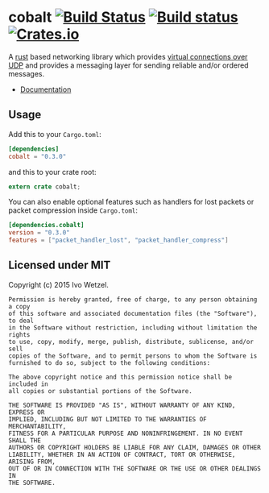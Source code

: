 # cobalt [![Build Status](https://travis-ci.org/BonsaiDen/cobalt-rs.svg)](https://travis-ci.org/BonsaiDen/cobalt-rs) [![Build status](https://ci.appveyor.com/api/projects/status/ip2i49498nxic4n8?svg=true)](https://ci.appveyor.com/project/BonsaiDen/cobalt-rs) [![Crates.io](https://img.shields.io/crates/v/cobalt.svg?style=flat-square)](https://crates.io/crates/cobalt) 

A [rust](https://rust-lang.org/) based networking library which provides [virtual 
connections over UDP](http://gafferongames.com/networking-for-game-programmers/udp-vs-tcp/) 
and provides a messaging layer for sending reliable and/or ordered messages.

- [Documentation](https://bonsaiden.github.io/cobalt-rs/doc/cobalt)


## Usage

Add this to your `Cargo.toml`:

```toml
[dependencies]
cobalt = "0.3.0"
```

and this to your crate root:

```rust
extern crate cobalt;
```

You can also enable optional features such as handlers for lost packets or
packet compression inside `Cargo.toml`:

```toml
[dependencies.cobalt]
version = "0.3.0"
features = ["packet_handler_lost", "packet_handler_compress"]
```

## Licensed under MIT

Copyright (c) 2015 Ivo Wetzel.

```
Permission is hereby granted, free of charge, to any person obtaining a copy
of this software and associated documentation files (the "Software"), to deal
in the Software without restriction, including without limitation the rights
to use, copy, modify, merge, publish, distribute, sublicense, and/or sell
copies of the Software, and to permit persons to whom the Software is
furnished to do so, subject to the following conditions:

The above copyright notice and this permission notice shall be included in
all copies or substantial portions of the Software.

THE SOFTWARE IS PROVIDED "AS IS", WITHOUT WARRANTY OF ANY KIND, EXPRESS OR
IMPLIED, INCLUDING BUT NOT LIMITED TO THE WARRANTIES OF MERCHANTABILITY,
FITNESS FOR A PARTICULAR PURPOSE AND NONINFRINGEMENT. IN NO EVENT SHALL THE
AUTHORS OR COPYRIGHT HOLDERS BE LIABLE FOR ANY CLAIM, DAMAGES OR OTHER
LIABILITY, WHETHER IN AN ACTION OF CONTRACT, TORT OR OTHERWISE, ARISING FROM,
OUT OF OR IN CONNECTION WITH THE SOFTWARE OR THE USE OR OTHER DEALINGS IN
THE SOFTWARE.
```

